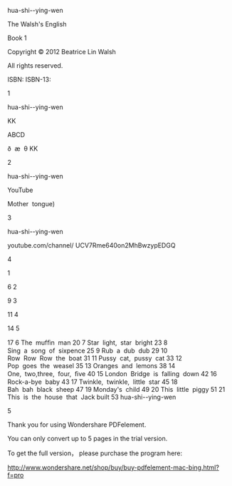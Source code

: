 hua-shi--ying-wen














The Walsh's English

Book 1























Copyright © 2012 Beatrice Lin Walsh


All rights reserved.


ISBN:
ISBN-13:










1

hua-shi--ying-wen































KK



ABCD



ð  æ  θ	KK





























2

hua-shi--ying-wen




























YouTube



















Mother  tongue)

















3

hua-shi--ying-wen






youtube.com/channel/
UCV7Rme640on2MhBwzypEDGQ























































4




1

6
2

9
3

11
4

14
5

17
6
The  mufﬁn  man
20
7
Star  light,  star  bright
23
8
Sing  a  song  of  sixpence
25
9
Rub  a  dub  dub
29
10
Row  Row  Row  the  boat
31
11
Pussy  cat,  pussy  cat
33
12
Pop  goes  the  weasel
35
13
Oranges  and  lemons
38
14
One,  two,three,  four,  ﬁve
40
15
London  Bridge  is  falling  down
42
16
Rock-a-bye  baby
43
17
Twinkle,  twinkle,  little  star
45
18
Bah  bah  black  sheep
47
19
Monday's  child
49
20
This  little  piggy
51
21
This  is  the  house  that  Jack
built
53
hua-shi--ying-wen
































































5





Thank you for using Wondershare PDFelement.


You can only convert up to 5 pages in the trial version.


To get the full version， please purchase the program here:


http://www.wondershare.net/shop/buy/buy-pdfelement-mac-bing.html?f=pro
